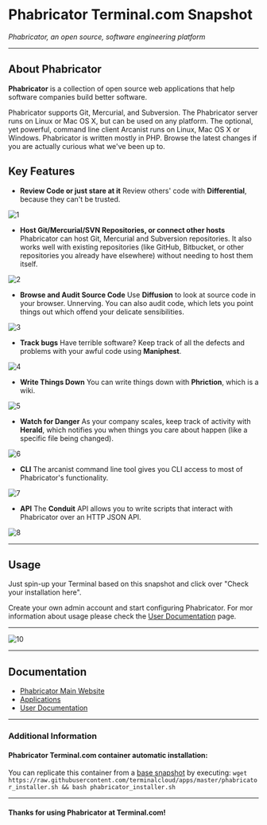 # **Phabricator** Terminal.com Snapshot
*Phabricator, an open source, software engineering platform*

---

## About Phabricator
**Phabricator** is a collection of open source web applications that help software companies build better software.

Phabricator supports Git, Mercurial, and Subversion. The Phabricator server runs on Linux or Mac OS X, but can be used on any platform. The optional, yet powerful, command line client Arcanist runs on Linux, Mac OS X or Windows. Phabricator is written mostly in PHP. Browse the latest changes if you are actually curious what we've been up to.


## Key Features

- **Review Code or just stare at it** 
Review others' code with **Differential**, because they can't be trusted.

![1](http://phabricator.org/images/phabricator//differential.png)


- **Host Git/Mercurial/SVN Repositories, or connect other hosts**
Phabricator can host Git, Mercurial and Subversion repositories. It also works well with existing repositories (like GitHub, Bitbucket, or other repositories you already have elsewhere) without needing to host them itself.

![2](http://phabricator.org/images/repos.png)


- **Browse and Audit Source Code**
Use **Diffusion** to look at source code in your browser. Unnerving. You can also audit code, which lets you point things out which offend your delicate sensibilities.

![3](http://phabricator.org/images/phabricator//diffusion.png)



- **Track bugs**
Have terrible software? Keep track of all the defects and problems with your awful code using **Maniphest**.

![4](http://phabricator.org/images/phabricator//maniphest_mobile.png)



- **Write Things Down**
You can write things down with **Phriction**, which is a wiki.

![5](http://phabricator.org/images/phabricator//phriction.png)


- **Watch for Danger**
As your company scales, keep track of activity with **Herald**, which notifies you when things you care about happen (like a specific file being changed).

![6](http://phabricator.org/images/phabricator//herald.png)



- **CLI**
The arcanist command line tool gives you CLI access to most of Phabricator's functionality.

![7](http://phabricator.org/images/phabricator//arcanist.png)



- **API**
The **Conduit** API allows you to write scripts that interact with Phabricator over an HTTP JSON API.

![8](http://phabricator.org/images/phabricator//conduit.png)


---

## Usage

Just spin-up your Terminal based on this snapshot and click over "Check your installation here".

Create your own admin account and start configuring Phabricator.
For mor information about usage please check the [User Documentation](http://www.phabricator.com/docs/phabricator/) page.


---

![10](http://phabricator.org/images/phabricator//hero.png)  

---

## Documentation
- [Phabricator Main Website](http://phabricator.org/)
- [Applications](http://phabricator.org/applications/)
- [User Documentation](http://www.phabricator.com/docs/phabricator/)

---

### Additional Information

#### Phabricator Terminal.com container automatic installation:
You can replicate this container from a [base snapshot](https://www.terminal.com/tiny/FzpHiTXG1K) by executing:
`wget https://raw.githubusercontent.com/terminalcloud/apps/master/phabricator_installer.sh && bash phabricator_installer.sh`


---

#### Thanks for using Phabricator at Terminal.com!
